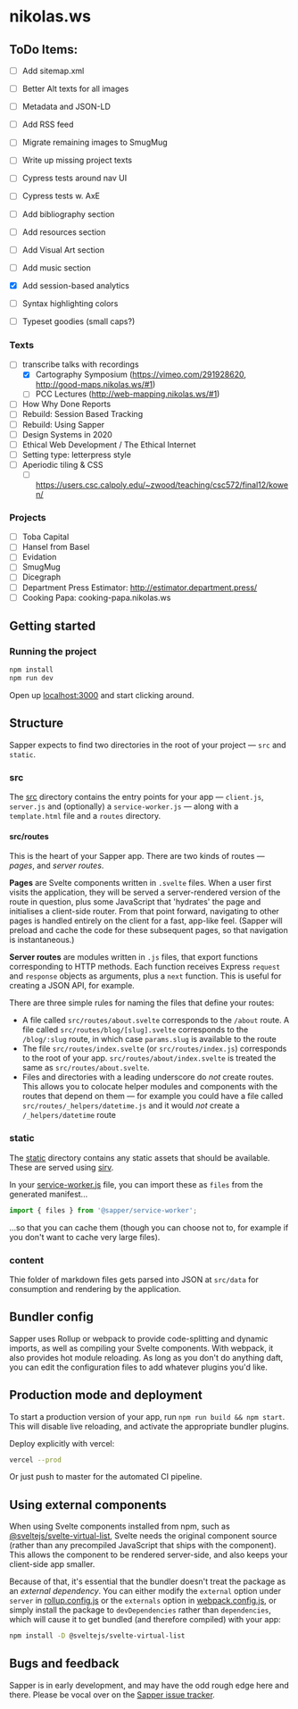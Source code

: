 # nikolas.ws

## ToDo Items:

- [ ] Add sitemap.xml
- [ ] Better Alt texts for all images
- [ ] Metadata and JSON-LD
- [ ] Add RSS feed
- [ ] Migrate remaining images to SmugMug
- [ ] Write up missing project texts
- [ ] Cypress tests around nav UI 
- [ ] Cypress tests w. AxE
- [ ] Add bibliography section
- [ ] Add resources section
- [ ] Add Visual Art section
- [ ] Add music section
- [x] Add session-based analytics
- [ ] Syntax highlighting colors
- [ ] Typeset goodies (small caps?)


### Texts

- [ ] transcribe talks with recordings
	- [x] Cartography Symposium (https://vimeo.com/291928620, http://good-maps.nikolas.ws/#1)
	- [ ] PCC Lectures (http://web-mapping.nikolas.ws/#1)
- [ ] How Why Done Reports
- [ ] Rebuild: Session Based Tracking
- [ ] Rebuild: Using Sapper
- [ ] Design Systems in 2020
- [ ] Ethical Web Development / The Ethical Internet
- [ ] Setting type: letterpress style
- [ ] Aperiodic tiling & CSS
	- [ ] https://users.csc.calpoly.edu/~zwood/teaching/csc572/final12/kowen/

### Projects

- [ ] Toba Capital
- [ ] Hansel from Basel
- [ ] Evidation
- [ ] SmugMug
- [ ] Dicegraph
- [ ] Department Press Estimator: http://estimator.department.press/
- [ ] Cooking Papa: cooking-papa.nikolas.ws

## Getting started

### Running the project

```bash
npm install
npm run dev
```

Open up [localhost:3000](http://localhost:3000) and start clicking around.

## Structure

Sapper expects to find two directories in the root of your project —  `src` and `static`.

### src

The [src](src) directory contains the entry points for your app — `client.js`, `server.js` and (optionally) a `service-worker.js` — along with a `template.html` file and a `routes` directory.


#### src/routes

This is the heart of your Sapper app. There are two kinds of routes — *pages*, and *server routes*.

**Pages** are Svelte components written in `.svelte` files. When a user first visits the application, they will be served a server-rendered version of the route in question, plus some JavaScript that 'hydrates' the page and initialises a client-side router. From that point forward, navigating to other pages is handled entirely on the client for a fast, app-like feel. (Sapper will preload and cache the code for these subsequent pages, so that navigation is instantaneous.)

**Server routes** are modules written in `.js` files, that export functions corresponding to HTTP methods. Each function receives Express `request` and `response` objects as arguments, plus a `next` function. This is useful for creating a JSON API, for example.

There are three simple rules for naming the files that define your routes:

* A file called `src/routes/about.svelte` corresponds to the `/about` route. A file called `src/routes/blog/[slug].svelte` corresponds to the `/blog/:slug` route, in which case `params.slug` is available to the route
* The file `src/routes/index.svelte` (or `src/routes/index.js`) corresponds to the root of your app. `src/routes/about/index.svelte` is treated the same as `src/routes/about.svelte`.
* Files and directories with a leading underscore do *not* create routes. This allows you to colocate helper modules and components with the routes that depend on them — for example you could have a file called `src/routes/_helpers/datetime.js` and it would *not* create a `/_helpers/datetime` route

### static

The [static](static) directory contains any static assets that should be available. These are served using [sirv](https://github.com/lukeed/sirv).

In your [service-worker.js](src/service-worker.js) file, you can import these as `files` from the generated manifest...

```js
import { files } from '@sapper/service-worker';
```

...so that you can cache them (though you can choose not to, for example if you don't want to cache very large files).

### content

Thie folder of markdown files gets parsed into JSON at `src/data` for consumption and rendering by the application.

## Bundler config

Sapper uses Rollup or webpack to provide code-splitting and dynamic imports, as well as compiling your Svelte components. With webpack, it also provides hot module reloading. As long as you don't do anything daft, you can edit the configuration files to add whatever plugins you'd like.

## Production mode and deployment

To start a production version of your app, run `npm run build && npm start`. This will disable live reloading, and activate the appropriate bundler plugins.

Deploy explicitly with vercel:

```bash
vercel --prod
```

Or just push to master for the automated CI pipeline.

## Using external components

When using Svelte components installed from npm, such as [@sveltejs/svelte-virtual-list](https://github.com/sveltejs/svelte-virtual-list), Svelte needs the original component source (rather than any precompiled JavaScript that ships with the component). This allows the component to be rendered server-side, and also keeps your client-side app smaller.

Because of that, it's essential that the bundler doesn't treat the package as an *external dependency*. You can either modify the `external` option under `server` in [rollup.config.js](rollup.config.js) or the `externals` option in [webpack.config.js](webpack.config.js), or simply install the package to `devDependencies` rather than `dependencies`, which will cause it to get bundled (and therefore compiled) with your app:

```bash
npm install -D @sveltejs/svelte-virtual-list
```


## Bugs and feedback

Sapper is in early development, and may have the odd rough edge here and there. Please be vocal over on the [Sapper issue tracker](https://github.com/sveltejs/sapper/issues).

